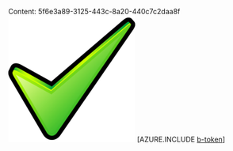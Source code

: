 Content: 5f6e3a89-3125-443c-8a20-440c7c2daa8f![image](97900289-2de0-45c6-a381-d09788768977.png)
[AZURE.INCLUDE [b-token](707294b9-234b-4b37-8919-0a47713851d4.md)]
